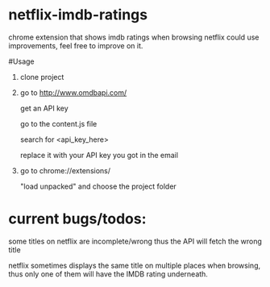# netflix-imdb-ratings
chrome extension that shows imdb ratings when browsing netflix
could use improvements, feel free to improve on it.

#Usage
1.  clone project
2.  go to http://www.omdbapi.com/

      get an API key
      
      go to the content.js file
      
      search for <api_key_here>
      
      replace it with your API key you got in the email
      
3.  go to chrome://extensions/

    "load unpacked" and choose the project folder


# current bugs/todos:

some titles on netflix are incomplete/wrong thus the API will fetch the wrong title

netflix sometimes displays the same title on multiple places when browsing, 
thus only one of them will have the IMDB rating underneath.
